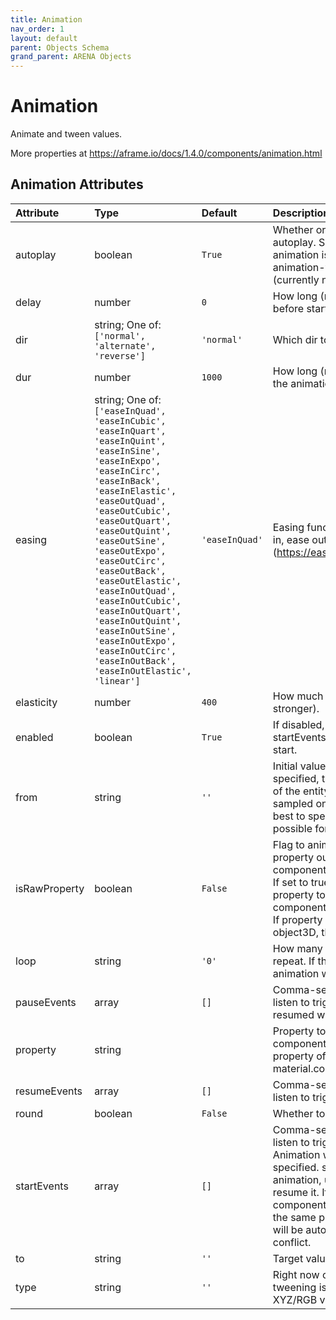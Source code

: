 ```yaml
---
title: Animation
nav_order: 1
layout: default
parent: Objects Schema
grand_parent: ARENA Objects
---
```


<!--CAUTION: This file is autogenerated from https://github.com/arenaxr/arena-schemas. Changes made here may be overwritten.-->


Animation
=========


Animate and tween values. 

More properties at <a href='https://aframe.io/docs/1.4.0/components/animation.html'>https://aframe.io/docs/1.4.0/components/animation.html</a>

Animation Attributes
---------------------

|Attribute|Type|Default|Description|Required|
| :--- | :--- | :--- | :--- | :--- |
|autoplay|boolean|```True```|Whether or not the animation should autoplay. Should be specified if the animation is defined for the animation-timeline component (currently not supported).|No|
|delay|number|```0```|How long (milliseconds) to wait before starting.|No|
|dir|string; One of: ```['normal', 'alternate', 'reverse']```|```'normal'```|Which dir to go from from to to.|No|
|dur|number|```1000```|How long (milliseconds) each cycle of the animation is.|No|
|easing|string; One of: ```['easeInQuad', 'easeInCubic', 'easeInQuart', 'easeInQuint', 'easeInSine', 'easeInExpo', 'easeInCirc', 'easeInBack', 'easeInElastic', 'easeOutQuad', 'easeOutCubic', 'easeOutQuart', 'easeOutQuint', 'easeOutSine', 'easeOutExpo', 'easeOutCirc', 'easeOutBack', 'easeOutElastic', 'easeInOutQuad', 'easeInOutCubic', 'easeInOutQuart', 'easeInOutQuint', 'easeInOutSine', 'easeInOutExpo', 'easeInOutCirc', 'easeInOutBack', 'easeInOutElastic', 'linear']```|```'easeInQuad'```|Easing function of animation. To ease in, ease out, ease in and out (https://easings.net).|No|
|elasticity|number|```400```|How much to bounce (higher is stronger).|No|
|enabled|boolean|```True```|If disabled, animation will stop and startEvents will not trigger animation start.|No|
|from|string|```''```|Initial value at start of animation. If not specified, the current property value of the entity will be used (will be sampled on each animation start). It is best to specify a from value when possible for stability.|No|
|isRawProperty|boolean|```False```|Flag to animate an arbitrary object property outside of A-Frame components for better performance. If set to true, for example, we can set property to like components.material.material.opacity. If property starts with components or object3D, this will be inferred to true.|No|
|loop|string|```'0'```|How many times the animation should repeat. If the value is true, the animation will repeat infinitely.|No|
|pauseEvents|array|```[]```|Comma-separated list of events to listen to trigger pause. Can be resumed with resumeEvents.|No|
|property|string||Property to animate. Can be a component name, a dot-delimited property of a component (e.g., material.color), or a plain attribute.|No|
|resumeEvents|array|```[]```|Comma-separated list of events to listen to trigger resume after pausing.|No|
|round|boolean|```False```|Whether to round values.|No|
|startEvents|array|```[]```|Comma-separated list of events to listen to trigger a restart and play. Animation will not autoplay if specified. startEvents will restart the animation, use pauseEvents to resume it. If there are other animation components on the entity animating the same property, those animations will be automatically paused to not conflict.|No|
|to|string|```''```|Target value at end of animation.|No|
|type|string|```''```|Right now only supports color for tweening isRawProperty color XYZ/RGB vector values.|No|
